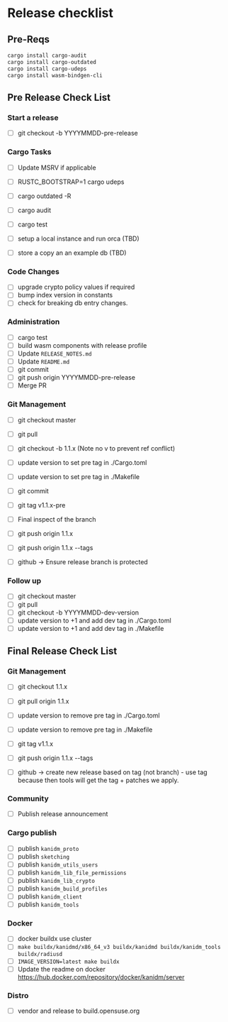 # Release checklist

## Pre-Reqs

```bash
cargo install cargo-audit
cargo install cargo-outdated
cargo install cargo-udeps
cargo install wasm-bindgen-cli
```

## Pre Release Check List

### Start a release

- [ ] git checkout -b YYYYMMDD-pre-release

### Cargo Tasks

- [ ] Update MSRV if applicable
- [ ] RUSTC\_BOOTSTRAP=1 cargo udeps
- [ ] cargo outdated -R
- [ ] cargo audit
- [ ] cargo test

- [ ] setup a local instance and run orca (TBD)
- [ ] store a copy an an example db (TBD)

### Code Changes

- [ ] upgrade crypto policy values if required
- [ ] bump index version in constants
- [ ] check for breaking db entry changes.

### Administration

- [ ] cargo test
- [ ] build wasm components with release profile
- [ ] Update `RELEASE_NOTES.md`
- [ ] Update `README.md`
- [ ] git commit
- [ ] git push origin YYYYMMDD-pre-release
- [ ] Merge PR

### Git Management

- [ ] git checkout master
- [ ] git pull
- [ ] git checkout -b 1.1.x (Note no v to prevent ref conflict)
- [ ] update version to set pre tag in ./Cargo.toml
- [ ] update version to set pre tag in ./Makefile
- [ ] git commit
- [ ] git tag v1.1.x-pre

- [ ] Final inspect of the branch

- [ ] git push origin 1.1.x
- [ ] git push origin 1.1.x --tags

- [ ] github -> Ensure release branch is protected

### Follow up

- [ ] git checkout master
- [ ] git pull
- [ ] git checkout -b YYYYMMDD-dev-version
- [ ] update version to +1 and add dev tag in ./Cargo.toml
- [ ] update version to +1 and add dev tag in ./Makefile

## Final Release Check List

### Git Management

- [ ] git checkout 1.1.x
- [ ] git pull origin 1.1.x

- [ ] update version to remove pre tag in ./Cargo.toml
- [ ] update version to remove pre tag in ./Makefile
- [ ] git tag v1.1.x
- [ ] git push origin 1.1.x --tags

- [ ] github -> create new release based on tag (not branch) - use tag because then tools will get
      the tag + patches we apply.

### Community

- [ ] Publish release announcement

### Cargo publish

- [ ] publish `kanidm_proto`
- [ ] publish `sketching`
- [ ] publish `kanidm_utils_users`
- [ ] publish `kanidm_lib_file_permissions`
- [ ] publish `kanidm_lib_crypto`
- [ ] publish `kanidm_build_profiles`
- [ ] publish `kanidm_client`
- [ ] publish `kanidm_tools`

### Docker

- [ ] docker buildx use cluster
- [ ] `make buildx/kanidmd/x86_64_v3 buildx/kanidmd buildx/kanidm_tools buildx/radiusd`
- [ ] `IMAGE_VERSION=latest make buildx`
- [ ] Update the readme on docker <https://hub.docker.com/repository/docker/kanidm/server>

### Distro

- [ ] vendor and release to build.opensuse.org

